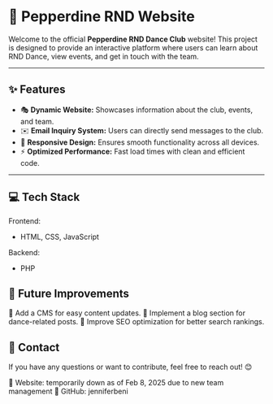 # 🕺 Pepperdine RND Website  

Welcome to the official **Pepperdine RND Dance Club** website! This project is designed to provide an interactive platform where users can learn about RND Dance, view events, and get in touch with the team.  

---

## ✨ Features  

- 🎭 **Dynamic Website:** Showcases information about the club, events, and team.  
- ✉️ **Email Inquiry System:** Users can directly send messages to the club.  
- 🎨 **Responsive Design:** Ensures smooth functionality across all devices.  
- ⚡ **Optimized Performance:** Fast load times with clean and efficient code.  

---

## 💻 Tech Stack  

Frontend: 
  - HTML, CSS, JavaScript

Backend: 
  - PHP

## 🎯 Future Improvements
🔹 Add a CMS for easy content updates.
🔹 Implement a blog section for dance-related posts.
🔹 Improve SEO optimization for better search rankings.

## 📩 Contact
If you have any questions or want to contribute, feel free to reach out! 😊

📍 Website: temporarily down as of Feb 8, 2025 due to new team management
📍 GitHub: jenniferbeni


